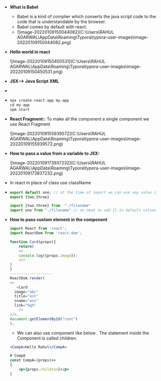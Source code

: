 - **What is Babel**

  - Babel is a kind of complier which converts the java script code to the code that is understandable by the browser.
  - Babel comes by default with react.
  - ![image-20220109150044082](C:\Users\RAHUL AGARWAL\AppData\Roaming\Typora\typora-user-images\image-20220109150044082.png)

- **Hello world in react**

  ![image-20220109150450531](C:\Users\RAHUL AGARWAL\AppData\Roaming\Typora\typora-user-images\image-20220109150450531.png)

- **JSX--> Java Script XML**

- 

- ```jsx
  npx create-react-app my-app
  cd my-app
  npm start
  ```

- **React Fragment::** To make all the component a single component we use React Fragment

  ![image-20220109155939572](C:\Users\RAHUL AGARWAL\AppData\Roaming\Typora\typora-user-images\image-20220109155939572.png)

- **How to pass a value from a variable to JSX:**

  ![image-20220109173937232](C:\Users\RAHUL AGARWAL\AppData\Roaming\Typora\typora-user-images\image-20220109173937232.png)

- In react in place of class use className

- ```javascript
  export default one; // at the time of import we can use any value in place of one
  export {two,three}
  ```

  ```javascript
  import {two,three} from  "./filename"
  import one from "./filename" // no need to add {} in default values
  ```

- **How to pass custom element in the component**

  ```javascript
  import React from 'react';
  import ReactDom from 'react-dom';
  
  function Card(props){
      return(
      <>
      console.log({props.image});    
      </>    
  )       
  }
  -------------------
  ReactDom.render(
  <>
     <Card 
    image="abc"
    title="xnt"
    sname="ass"
    link="hgh"  
      />
  </>,
  document.getElementById("root")   
  );
  ```
  
  - We can also use component like below . The statement inside the Component is called children.
  
  ```jsx
  <CompA>Hello Rahul</CompA>
  
  # CompA
  const CompA=(props)=>
  {
      <p>{props.children}</p>   
  }
  ```
  
  
